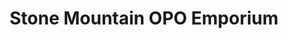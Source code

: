 ---
title: "Stone Mountain OPO Emporium"
url: /stone-mountain/stone-mountain-opo-emporium/
shop: Antiquitäten
---